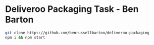 # Deliveroo Packaging Task - Ben Barton

```bash
git clone https://github.com/benrussellbarton/deliveroo-packaging
npm i && npm start
```
